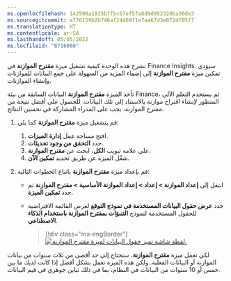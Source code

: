 ```yaml
---
ms.openlocfilehash: 142590a1935bffbc67ef57a8d9d952320ba36de3
ms.sourcegitcommit: a776159b2b746af24d69f1e7aa67d3e872df05f7
ms.translationtype: HT
ms.contentlocale: ar-SA
ms.lasthandoff: 05/05/2022
ms.locfileid: "8716060"
---
```

تشرح هذه الوحدة كيفية تشغيل ميزة **مقترح الموازنة** في Finance Insights. سيؤدي تمكين ميزة **مقترح الموازنة** إلى إضفاء المزيد من السهولة على جمع البيانات للموازنات وإنشاء الموازنات.

تأخذ الميزة **مقترح الموازنة** البيانات السابقة من بيئة Finance، ثم يستخدم التعلم الآلي المتطور لإنشاء اقتراح موازنة بالاستناد إلى تلك البيانات. للحصول على أفضل نتيجة من مقترح الموازنة، يجب على المدراء المشاركة في تحسين النتائج.

1. قم بتشغيل ميزة **مقترح الموازنة** كما يلي:
    1. افتح مساحة عمل **إدارة الميزات**.
    1. حدد **التحقق من وجود تحديثات**.
    1. على علامة تبويب **الكل**، ابحث عن **مقترح الموازنة**.
    1. شغّل الميزة عن طريق تحديد **تمكين الآن**.

2. قم بإعداد ميزة **مقترح الموازنة** باتباع الخطوات التالية:
    
    - انتقل إلى **إعداد الموازنة‬ > إعداد > إعداد الموازنة الأساسية‬ > مقترح الموازنة** ثم حدد **تمكين الميزة**.
           
    - حدد **عرض حقول البيانات المستخدمة في نموذج التوقع‬** لعرض القائمة الافتراضية للحقول المستخدمة لنموذج **التنبؤات بمقترح الموازنة باستخدام الذكاء الاصطناعي**.
            
        > [!div class="mx-imgBorder"]
        > [![لقطة شاشة تميز حقول البيانات لميزة مقترح الموازنة.](../media/data-fields-budget-proposal.png)](../media/data-fields-budget-proposal.png#lightbox)


لكي تعمل ميزة **مقترح الموازنة**، ستحتاج إلى حد أقصى من ثلاث سنوات من بيانات الموازنة أو البيانات الفعلية. ولكن هذه الميزة تعمل بشكل أفضل إذا كانت لديك ما بين خمس أو 10 سنوات من البيانات في النظام، بما في ذلك تباين جوهري في قيم البيانات. 

